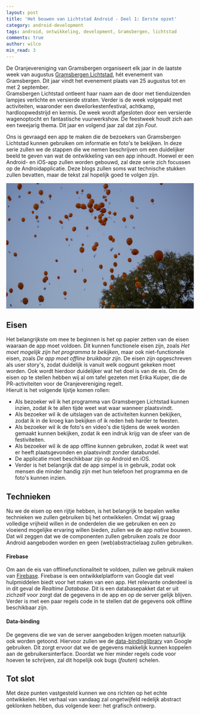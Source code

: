```yaml
---
layout: post
title: 'Het bouwen van Lichtstad Android - Deel 1: Eerste opzet'
category: android-development
tags: android, ontwikkeling, development, Gramsbergen, lichtstad
comments: true
author: wilco
min_read: 3
---
```


De Oranjevereniging van Gramsbergen organiseert elk jaar in de laatste week van augustus [Gramsbergen Lichtstad](http://gramsbergen.nl/index.php/oranjevereniging/gramsbergen-lichtstad), hét evenement van Gramsbergen. Dit jaar  vindt het evenement plaats van 25 augustus tot en met 2 september.  
Gramsbergen Lichtstad ontleent haar naam aan de door met tienduizenden lampjes verlichte en versierde straten. Verder is de week volgepakt met activiteiten, waaronder een dweilorkestenfestival, achtkamp, hardloopwedstrijd en kermis. De week wordt afgesloten door een versierde wagenoptocht en fantastische vuurwerkshow. De feestweek houdt zich aan een tweejarig thema. Dit jaar en volgend jaar zal dat zijn _Fout_.

Ons is gevraagd een app te maken die de bezoekers van Gramsbergen Lichtstad kunnen gebruiken om informatie en foto's te bekijken. In deze serie zullen we de stappen die we nemen beschrijven om een duidelijker beeld te geven van wat de ontwikkeling van een app inhoudt. Hoewel er een Android- en iOS-app zullen worden gebouwd, zal deze serie zich focussen op de Androidapplicatie. Deze blogs zullen soms wat technische stukken zullen bevatten, maar de tekst zal hopelijk goed te volgen zijn.

![Opening Gramsbergen Lichtstad](/assets/lichtstad-1.jpg)

## Eisen
Het belangrijkste om mee te beginnen is het op papier zetten van de eisen waaraan de app moet voldoen. Dit kunnen functionele eisen zijn, zoals _Het moet mogelijk zijn het programma te bekijken_, maar ook niet-functionele eisen, zoals _De app moet offline bruikbaar zijn_. De eisen zijn opgeschreven als user story's, zodat duidelijk is vanuit welk oogpunt gekeken moet worden. Ook wordt hierdoor duidelijker wat het doel is van de eis. Om de eisen op te stellen hebben wij al om tafel gezeten met Erika Kuiper, die de PR-activiteiten voor de Oranjevereniging regelt.  
Hieruit is het volgende lijstje komen rollen:

* Als bezoeker wil ik het programma van Gramsbergen Lichtstad kunnen inzien, zodat ik te allen tijde weet wat waar wanneer plaatsvindt.
* Als bezoeker wil ik de uitslagen van de activiteiten kunnen bekijken, zodat ik in de kroeg kan bekijken of ik reden heb harder te feesten.
* Als bezoeker wil ik de foto's en video's die tijdens de week worden gemaakt kunnen bekijken, zodat ik een indruk krijg van de sfeer van de festiviteiten.
* Als bezoeker wil ik de app offline kunnen gebruiken, zodat ik weet wat er heeft plaatsgevonden en plaatsvindt zonder databundel.
* De applicatie moet beschikbaar zijn op Android en iOS.
* Verder is het belangrijk dat de app simpel is in gebruik, zodat ook mensen die minder handig zijn met hun telefoon het programma en de foto's kunnen inzien.

## Technieken
Nu we de eisen op een rijtje hebben, is het belangrijk te bepalen welke technieken we zullen gebruiken bij het ontwikkelen. Omdat wij graag volledige vrijheid willen in de onderdelen die we gebruiken en een zo vloeiend mogelijke ervaring willen bieden, zullen we de app _native_ bouwen. Dat wil zeggen dat we de componenten zullen gebruiken zoals ze door Android aangeboden worden en geen (web)abstractielaag zullen gebruiken.

#### Firebase
Om aan de eis van offlinefunctionaliteit te voldoen, zullen we gebruik maken van [Firebase](https://firebase.google.com). Firebase is een ontwikkelplatform van Google dat veel hulpmiddelen biedt voor het maken van een app. Het relevante onderdeel is in dit geval de _Realtime Database_. Dit is een databasepakket dat er uit zichzelf voor zorgt dat de gegevens in de app en op de server gelijk blijven. Verder is met een paar regels code in te stellen dat de gegevens ook offline beschikbaar zijn.

#### Data-binding
De gegevens die we van de server aangeboden krijgen moeten natuurlijk ook worden getoond. Hiervoor zullen we de [data-bindinglibrary](https://developer.android.com/topic/libraries/data-binding/index.html) van Google gebruiken. Dit zorgt ervoor dat we de gegevens makkelijk kunnen koppelen aan de gebruikersinterface. Doordat we hier minder regels code voor hoeven te schrijven, zal dit hopelijk ook bugs (_fouten_) schelen.

## Tot slot
Met deze punten vastgesteld kunnen we ons richten op het echte ontwikkelen. Het verhaal van vandaag zal ongetwijfeld redelijk abstract geklonken hebben, dus volgende keer: het grafisch ontwerp.